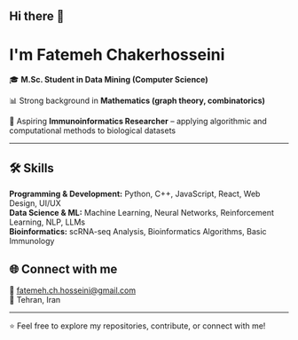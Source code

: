 ## Hi there 👋

#  I'm Fatemeh Chakerhosseini  

🎓 **M.Sc. Student in Data Mining (Computer Science)** 

📊 Strong background in **Mathematics (graph theory, combinatorics)**  

🧬 Aspiring **Immunoinformatics Researcher** – applying algorithmic and computational methods to biological datasets  

---



## 🛠 Skills  

**Programming & Development:** Python, C++, JavaScript, React, Web Design, UI/UX  
**Data Science & ML:** Machine Learning, Neural Networks, Reinforcement Learning, NLP, LLMs  
**Bioinformatics:** scRNA-seq Analysis, Bioinformatics Algorithms, Basic Immunology  



## 🌐 Connect with me  
📧 fatemeh.ch.hosseini@gmail.com  
📍 Tehran, Iran  

---

⭐️ Feel free to explore my repositories, contribute, or connect with me!
